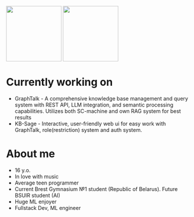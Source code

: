 <img height=150 align="center" src="https://github-readme-stats.vercel.app/api?username=Wafflelover404&show_icons=true&theme=transparent" /> <img height=150 align="center" src="https://github-readme-stats.vercel.app/api/top-langs/?username=Wafflelover404&show_icons=true&theme=transparent&layout=compact" />

# Currently working on
- GraphTalk - A comprehensive knowledge base management and query system with REST API, LLM integration, and semantic processing capabilities. Utilizes both SC-machine and own RAG system for best results
- KB-Sage - Interactive, user-friendly web ui for easy work with GraphTalk, role(restriction) system and auth system.

# About me
- 16 y.o.
- In love with music
- Average teen programmer
- Current Brest Gymnasium №1 student (Republic of Belarus). Future BSUIR student (AI)
- Huge ML enjoyer
- Fullstack Dev, ML engineer

